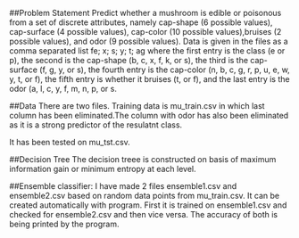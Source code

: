 ##Problem Statement 
Predict whether a mushroom is edible or poisonous from a set of discrete attributes, namely cap-shape (6 possible values), cap-surface (4 possible values), cap-color (10 possible values),bruises (2 possible values), and odor (9 possible values). Data is given in the files as a comma separated list fe; x; s; y; t; ag where the first entry is the class (e or p), the second is the cap-shape (b, c, x, f, k, or s), the third is the cap-surface (f, g, y, or s), the fourth entry is the cap-color (n, b, c, g, r, p, u, e, w, y, t, or f), the fifth entry is whether it bruises (t, or f), and the last entry is the odor (a, l, c, y, f, m, n, p, or s.

##Data
There are two files. Training data is mu_train.csv in which last column has been eliminated.The column with odor has also been eliminated as it is a strong predictor of the resulatnt class.

It has been tested on mu_tst.csv.

##Decision Tree
The decision treee is constructed on basis of maximum information gain or minimum entropy at each level.

##Ensemble classifier:
I have made 2 files ensemble1.csv and ensemble2.csv based on random data points from mu_train.csv. It can be created automatically with program.
First it is trained on ensemble1.csv and checked for ensemble2.csv and then vice versa.
The accuracy of both is being printed by the program.
